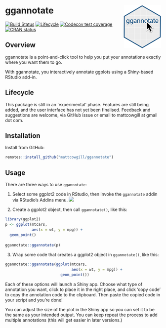 
<!-- README.md is generated from README.Rmd. Please edit that file -->

# ggannotate <img src='man/figures/ggannotate_hex.png' align='right' height='138.5'/>

<!-- badges: start -->

[![Build
Status](https://travis-ci.org/MattCowgill/ggannotate.svg?branch=master)](https://travis-ci.org/MattCowgill/ggannotate)
[![Lifecycle](https://img.shields.io/badge/lifecycle-experimental-orange.svg)](https://www.tidyverse.org/lifecycle/#experimental)
[![Codecov test
coverage](https://codecov.io/gh/mattcowgill/ggannotate/branch/master/graph/badge.svg)](https://codecov.io/gh/mattcowgill/ggannotate?branch=master)
[![CRAN
status](https://www.r-pkg.org/badges/version/ggannotate)](https://CRAN.R-project.org/package=ggannotate)

<!-- badges: end -->

## Overview

ggannotate is a point-and-click tool to help you put your annotations
exactly where you want them to go.

With ggannotate, you interactively annotate ggplots using a Shiny-based
RStudio add-in.

## Lifecycle

This package is still in an 'experimental' phase. Features are still being added, and the user interface has not yet been finalised. Feedback and suggestions are welcome, via GitHub issue or email to mattcowgill at gmail dot com. 

## Installation

Install from GitHub:

``` r
remotes::install_github("mattcowgill/ggannotate")
```

## Usage

There are three ways to use `ggannotate`:

1.  Select some ggplot2 code in RStudio, then invoke the `ggannotate`
    addin via RStudio’s Addins menu.
    ![](https://github.com/MattCowgill/ggannotate/blob/dev/man/figures/ggannotate_example.gif?raw=true)

2.  Create a ggplot2 object, then call `ggannotate()`, like this:

<!-- end list -->

``` r
library(ggplot2)
p <- ggplot(mtcars, 
            aes(x = wt, y = mpg)) + 
  geom_point() 

ggannotate::ggannotate(p)
```

3.  Wrap some code that creates a ggplot2 object in `ggannotate()`, like
    this:

<!-- end list -->

``` r
ggannotate::ggannotate(ggplot(mtcars, 
                              aes(x = wt, y = mpg)) + 
                         geom_point())
```

Each of these options will launch a Shiny app. Choose what type of
annotation you want, click to place it in the right place, and click
‘copy code’ to copy the annotation code to the clipboard. Then paste
the copied code in your script and you’re done\!

You can adjust the size of the plot in the Shiny app so you can set it
to be the same as your intended output. You can keep repeat the process
to add multiple annotations (this will get easier in later versions.)
